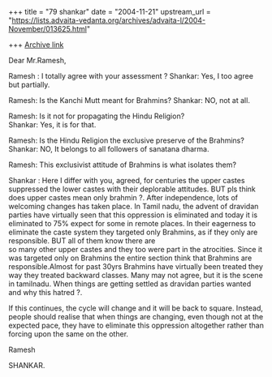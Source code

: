 +++
title = "79 shankar"
date = "2004-11-21"
upstream_url = "https://lists.advaita-vedanta.org/archives/advaita-l/2004-November/013625.html"

+++
[Archive link](https://lists.advaita-vedanta.org/archives/advaita-l/2004-November/013625.html)

Dear Mr.Ramesh,

Ramesh : I totally agree with  your assessment ?
Shankar: Yes, I too agree but partially.

 Ramesh:  Is the Kanchi Mutt meant for Brahmins? 
Shankar:   NO, not at all.

 Ramesh:  Is it not for propagating the Hindu Religion?  
Shankar:  Yes, it is for that.

Ramesh:  Is the Hindu Religion the exclusive preserve of the Brahmins?
Shankar: NO, It belongs to all followers of sanatana dharma.

Ramesh:  This exclusivist attitude of Brahmins is what isolates them?

Shankar :   Here I differ with you, agreed, for centuries the upper castes
suppressed the lower castes with their deplorable attitudes.
 BUT pls think does upper castes mean only brahmin ?.
 After independence, lots of welcoming changes has taken place.
 In Tamil nadu, the advent of dravidan parties have virtually seen 
that this oppression is eliminated and today it is eliminated
to 75% expect for some in remote places. In their eagerness
 to eliminate the caste system they targeted only Brahmins, as if
 they only are responsible. BUT all of them know there are  
so many other upper castes and they too were part in the atrocities.
 Since it was targeted only on Brahmins the entire section think
 that Brahmins are responsible.Almost for past 30yrs Brahmins 
have virtually been treated they way they treated backward classes.
 Many may not agree, but it is the scene in tamilnadu.
 When things are getting settled as dravidan parties wanted
and why this hatred ?.  

If this continues, the cycle will change and it will be 
back to square. Instead, people should realise that 
when things are changing, even though not at the expected pace,
they have to eliminate this oppression altogether rather
than forcing upon the same on the other.

Ramesh

SHANKAR.



